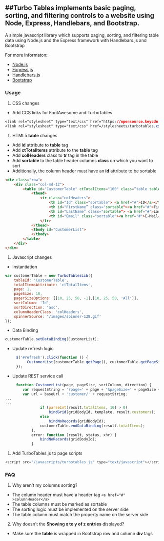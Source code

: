 ﻿##Turbo Tables implements basic paging, sorting, and filtering controls to a website using Node, Express, Handlebars, and Bootstrap.
---

A simple javascript library which supports paging, sorting, and filtering table data using Node.js and the Express framework with Handlebars.js and Bootstrap

For more informaton:
* [Node.js](http://Nodejs.org/)
* [Express.js](http://Expressjs.com/)
* [Handlebars.js](http://Handlebarsjs.com/)
* [Bootstrap](https://getbootstrap.com/)

### Usage
1. CSS changes
  * Add CCS links for FontAwesome and TurboTables
```css
<link rel="stylesheet" type="text/css" href="https://opensource.keycdn.com/fontawesome/4.7.0/font-awesome.min.css ">
<link rel="stylesheet" type="text/css" href=/stylesheets/turbotables.css" />
```
1. HTML5 <b>table</b> changes
  * Add <b>id</b> attribute to <b>table</b> tag
  * Add <b>ctTotalItems</b> attribute to the <b>table</b> tag
  * Add <b>colHeaders</b> class to <b>tr</b> tag in the table
  * Add <b>sortable</b> to the table header columns <b>class</b> on which you want to sort
  * Additionally, the column header must have an <b>id</b> attribute to be sortable
```html
<div class="row">
    <div class="col-md-12">
        <table id="CustomerTable" ctTotalItems="100" class=”table table-striped tabled-bordered table-condensed table-hover”>
            <thead>
                <tr class="colHeaders">
                    <th id="Id" class="sortable"> <a href="#">ID</a></th>
                    <th id="FirstName” class="sortable"><a href="#">First Name</a></th>
                    <th id="LastName” class="sortable"> <a href="#">Last Name</a></th>
                    <th id="Email" class="sortable"><a href="#">E-Mail</a></th>
                </tr>
            </thead>
            <tbody id="CustomerList">
            </tbody>
	    </table>
    </div>
</div>
```
1. Javascript changes
  * Instantiation
```js
var customerTable = new TurboTablesLib({
    tableId: 'CustomerTable',
    totalItemsAttribute: 'ctTotalItems',
    page: 1,
    pageSize: 10,   
    pagerSizeOptions: [[10, 25, 50, -1],[10, 25, 50, 'All']],    
    sortColumn: 'Id',
    sortDirection: 'asc',
    columnHeaderClass: 'colHeaders',
    spinnerSource: '/images/spinner-128.gif'
}); 
```
  * Data Binding
```js
customerTable.setDataBinding(CustomerList);
```
  * Update refresh logic
```js
     $('#refresh').click(function () {
          CustomerList(customerTable.getPage(), customerTable.getPageSize(), customerTable.getSortColumn(), customerTable.getSortDirection());
     });
```
  * Update REST service call
```js
     function CustomerList(page, pageSize, sortColumn, direction) {
        var requestString = '?page=' + page + '&pageSize=' + pageSize + '&sortColumn=' + sortColumn + '&direction=' + direction;
        var url = baseUrl + 'customer/' + requestString;		
...
...
                if (parseInt(result.totalItems, 10) > 0)
                    bindGrid(gridBodyId, template, result.customers);
                else
                    bindNoRecords(gridBodyId);
                customerTable.endDataBinding(result.totalItems);
            },
            error: function (result, status, xhr) {
                bindNoRecords(gridBodyId);
            }
```
1. Add TurboTables.js to page scripts
```js
<script src="/javascripts/turbotables.js" type="text/javascript"></script>
```
### FAQ
1. Why aren't my columns sorting?
  * The column header must have a header tag ```<a href="#" >columnHeader</a>```
  * The table columns must be marked as sortable
  * The sorting logic must be implemented on the server side
  * The table column must match the property name on the server side
2. Why doesn't the <b>Showing x to y of z entries</b> displayed?
  * Make sure the <b>table</b> is wrapped in Bootstrap row and column <b>div</b> tags